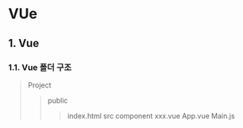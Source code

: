 ﻿# VUe

## 1. Vue  

### 1.1. Vue 폴더 구조  
>Project
>> public
>>> index.html
>> src
>>> component
>>> xxx.vue
>> App.vue
>> Main.js
